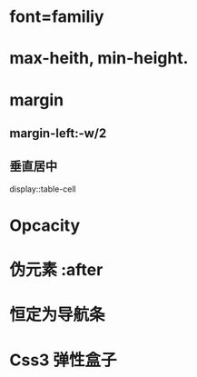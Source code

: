 # font=familiy

# max-heith, min-height.

# margin

## margin-left:-w/2

## 垂直居中

   display::table-cell

# Opcacity

# 伪元素  :after

# 恒定为导航条

# Css3 弹性盒子
